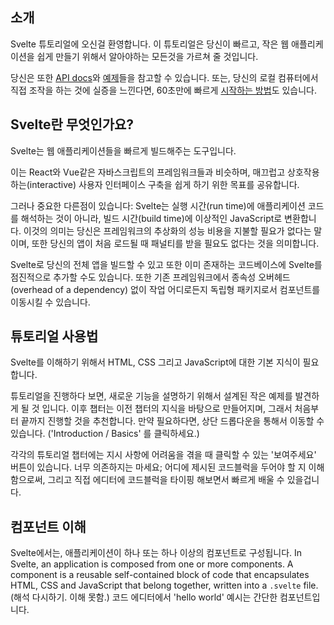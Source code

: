 ## 소개
Svelte 튜토리얼에 오신걸 환영합니다. 이 튜토리얼은 당신이 빠르고, 작은 웹 애플리케이션을 쉽게 만들기 위해서 알아야하는 모든것을 가르쳐 줄 것입니다. 

당신은 또한 [API docs](https://svelte.dev/docs)와 [예제](https://svelte.dev/examples#hello-world)들을 참고할 수 있습니다. 또는, 당신의 로컬 컴퓨터에서 직접 조작을 하는 것에 실증을 느낀다면, 60초만에 빠르게 [시작하는 방법](https://svelte.dev/blog/the-easiest-way-to-get-started)도 있습니다. 


## Svelte란 무엇인가요?
Svelte는 웹 애플리케이션들을 빠르게 빌드해주는 도구입니다. 

이는 React와 Vue같은 자바스크립트의 프레임워크들과 비슷하며, 매끄럽고 상호작용하는(interactive) 사용자 인터페이스 구축을 쉽게 하기 위한 목표를 공유합니다. 

그러나 중요한 다른점이 있습니다: Svelte는 실행 시간(run time)에 애플리케이션 코드를 해석하는 것이 아니라, 빌드 시간(build time)에 이상적인 JavaScript로 변환합니다. 이것의 의미는 당신은 프레임워크의 추상화의 성능 비용을 지불할 필요가 없다는 말이며, 또한 당신의 앱이 처음 로드될 때 패널티를 받을 필요도 없다는 것을 의미합니다. 

Svelte로 당신의 전체 앱을 빌드할 수 있고 또한 이미 존재하는 코드베이스에 Svelte를 점진적으로 추가할 수도 있습니다. 또한 기존 프레임워크에서 종속성 오버헤드(overhead of a dependency) 없이 작업 어디로든지 독립형 패키지로서 컴포넌트를 이동시킬 수 있습니다. 


## 튜토리얼 사용법
Svelte를 이해하기 위해서 HTML, CSS 그리고 JavaScript에 대한 기본 지식이 필요합니다.

튜토리얼을 진행하다 보면, 새로운 기능을 설명하기 위해서 설계된 작은 예제를 발견하게 될 것 입니다. 이후 챕터는 이전 챕터의 지식을 바탕으로 만들어지며, 그래서 처음부터 끝까지 진행할 것을 추천합니다. 만약 필요하다면, 상단 드롭다운을 통해서 이동할 수 있습니다. ('Introduction / Basics' 를 클릭하세요.)

각각의 튜토리얼 챕터에는 지시 사항에 어려움을 겪을 때 클릭할 수 있는 '보여주세요' 버튼이 있습니다. 너무 의존하지는 마세요; 어디에 제시된 코드블럭을 두어야 할 지 이해함으로써, 그리고 직접 에디터에 코드블럭을 타이핑 해보면서 빠르게 배울 수 있을겁니다.

## 컴포넌트 이해
Svelte에서는, 애플리케이션이 하나 또는 하나 이상의 컴포넌트로 구성됩니다. In Svelte, an application is composed from one or more components. A component is a reusable self-contained block of code that encapsulates HTML, CSS and JavaScript that belong together, written into a `.svelte` file.(해석 다시하기. 이해 못함.) 코드 에디터에서 'hello world' 예시는 간단한 컴포넌트입니다. 

